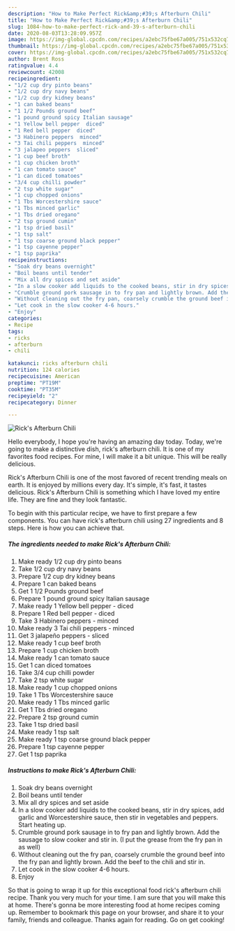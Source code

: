 ```yaml
---
description: "How to Make Perfect Rick&amp;#39;s Afterburn Chili"
title: "How to Make Perfect Rick&amp;#39;s Afterburn Chili"
slug: 1084-how-to-make-perfect-rick-and-39-s-afterburn-chili
date: 2020-08-03T13:28:09.957Z
image: https://img-global.cpcdn.com/recipes/a2ebc75fbe67a005/751x532cq70/ricks-afterburn-chili-recipe-main-photo.jpg
thumbnail: https://img-global.cpcdn.com/recipes/a2ebc75fbe67a005/751x532cq70/ricks-afterburn-chili-recipe-main-photo.jpg
cover: https://img-global.cpcdn.com/recipes/a2ebc75fbe67a005/751x532cq70/ricks-afterburn-chili-recipe-main-photo.jpg
author: Brent Ross
ratingvalue: 4.4
reviewcount: 42008
recipeingredient:
- "1/2 cup dry pinto beans"
- "1/2 cup dry navy beans"
- "1/2 cup dry kidney beans"
- "1 can baked beans"
- "1 1/2 Pounds ground beef"
- "1 pound ground spicy Italian sausage"
- "1 Yellow bell pepper  diced"
- "1 Red bell pepper  diced"
- "3 Habinero peppers  minced"
- "3 Tai chili peppers  minced"
- "3 jalapeo peppers  sliced"
- "1 cup beef broth"
- "1 cup chicken broth"
- "1 can tomato sauce"
- "1 can diced tomatoes"
- "3/4 cup chilli powder"
- "2 tsp white sugar"
- "1 cup chopped onions"
- "1 Tbs Worcestershire sauce"
- "1 Tbs minced garlic"
- "1 Tbs dried oregano"
- "2 tsp ground cumin"
- "1 tsp dried basil"
- "1 tsp salt"
- "1 tsp coarse ground black pepper"
- "1 tsp cayenne pepper"
- "1 tsp paprika"
recipeinstructions:
- "Soak dry beans overnight"
- "Boil beans until tender"
- "Mix all dry spices and set aside"
- "In a slow cooker add liquids to the cooked beans, stir in dry spices, add garlic and Worcestershire sauce, then stir in vegetables and peppers. Start heating up."
- "Crumble ground pork sausage in to fry pan and lightly brown. Add the sausage to slow cooker and stir in. (I put the grease from the fry pan in as well)"
- "Without cleaning out the fry pan, coarsely crumble the ground beef into the fry pan and lightly brown. Add the beef to the chili and stir in."
- "Let cook in the slow cooker 4-6 hours."
- "Enjoy"
categories:
- Recipe
tags:
- ricks
- afterburn
- chili

katakunci: ricks afterburn chili 
nutrition: 124 calories
recipecuisine: American
preptime: "PT19M"
cooktime: "PT35M"
recipeyield: "2"
recipecategory: Dinner

---
```



![Rick&#39;s Afterburn Chili](https://img-global.cpcdn.com/recipes/a2ebc75fbe67a005/751x532cq70/ricks-afterburn-chili-recipe-main-photo.jpg)

Hello everybody, I hope you're having an amazing day today. Today, we're going to make a distinctive dish, rick&#39;s afterburn chili. It is one of my favorites food recipes. For mine, I will make it a bit unique. This will be really delicious.



Rick&#39;s Afterburn Chili is one of the most favored of recent trending meals on earth. It is enjoyed by millions every day. It's simple, it's fast, it tastes delicious. Rick&#39;s Afterburn Chili is something which I have loved my entire life. They are fine and they look fantastic.


To begin with this particular recipe, we have to first prepare a few components. You can have rick&#39;s afterburn chili using 27 ingredients and 8 steps. Here is how you can achieve that.

<!--inarticleads1-->

##### The ingredients needed to make Rick&#39;s Afterburn Chili:

1. Make ready 1/2 cup dry pinto beans
1. Take 1/2 cup dry navy beans
1. Prepare 1/2 cup dry kidney beans
1. Prepare 1 can baked beans
1. Get 1 1/2 Pounds ground beef
1. Prepare 1 pound ground spicy Italian sausage
1. Make ready 1 Yellow bell pepper - diced
1. Prepare 1 Red bell pepper - diced
1. Take 3 Habinero peppers - minced
1. Make ready 3 Tai chili peppers - minced
1. Get 3 jalapeño peppers - sliced
1. Make ready 1 cup beef broth
1. Prepare 1 cup chicken broth
1. Make ready 1 can tomato sauce
1. Get 1 can diced tomatoes
1. Take 3/4 cup chilli powder
1. Take 2 tsp white sugar
1. Make ready 1 cup chopped onions
1. Take 1 Tbs Worcestershire sauce
1. Make ready 1 Tbs minced garlic
1. Get 1 Tbs dried oregano
1. Prepare 2 tsp ground cumin
1. Take 1 tsp dried basil
1. Make ready 1 tsp salt
1. Make ready 1 tsp coarse ground black pepper
1. Prepare 1 tsp cayenne pepper
1. Get 1 tsp paprika




<!--inarticleads2-->

##### Instructions to make Rick&#39;s Afterburn Chili:

1. Soak dry beans overnight
1. Boil beans until tender
1. Mix all dry spices and set aside
1. In a slow cooker add liquids to the cooked beans, stir in dry spices, add garlic and Worcestershire sauce, then stir in vegetables and peppers. Start heating up.
1. Crumble ground pork sausage in to fry pan and lightly brown. Add the sausage to slow cooker and stir in. (I put the grease from the fry pan in as well)
1. Without cleaning out the fry pan, coarsely crumble the ground beef into the fry pan and lightly brown. Add the beef to the chili and stir in.
1. Let cook in the slow cooker 4-6 hours.
1. Enjoy




So that is going to wrap it up for this exceptional food rick&#39;s afterburn chili recipe. Thank you very much for your time. I am sure that you will make this at home. There's gonna be more interesting food at home recipes coming up. Remember to bookmark this page on your browser, and share it to your family, friends and colleague. Thanks again for reading. Go on get cooking!
